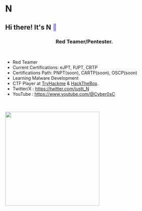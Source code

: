 # N
## Hi there! It's N <span style="color:MediumSlateBlue;">👋</span>

<h3 align="center">Red Teamer/Pentester.</h3>
<br />

-  Red Teamer
-  Current Certifications: eJPT, PJPT, CRTP
-  Certifications Path: PNPT(soon), CARTP(soon), OSCP(soon)
-  Learning Malware Development
-  CTF Player at [TryHackme](https://tryhackme.com/p/an0nud4y) & [HackTheBox](https://app.hackthebox.com/profile/56298).
-  Twitter/X : https://twitter.com/justt_N
-  YouTube : https://www.youtube.com/@Cyber0xC

<br>

</br>

<img src=https://media.giphy.com/media/3oEjHWpiVIOGXT5l9m/giphy.gif width="300">
</br>
